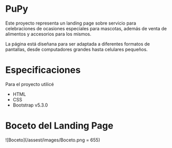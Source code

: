 # PuPy
Este proyecto representa un landing page sobre servicio para celebraciones de ocasiones especiales para mascotas, además de venta de alimentos y accesorios para los mismos.

La página está diseñana para ser adaptada a diferentes formatos de pantallas, desde computadores grandes hasta celulares pequeños.
# Especificaciones
Para el proyecto utilicé 
- HTML
- CSS
- Bootstrap v5.3.0
# Boceto del Landing Page
![Boceto](/assest/images/Boceto.png = 655)